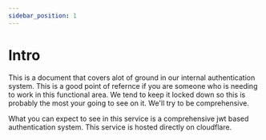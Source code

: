 ```yaml
---
sidebar_position: 1
---
```


# Intro

This is a document that covers alot of ground in our internal authentication system. This is a good point of refernce if you are someone who is needing to work in this functional area. We tend to keep it locked down so this is probably the most your going to see on it. We'll try to be comprehensive.

What you can expect to see in this service is a comprehensive jwt based authentication system. This service is hosted directly on cloudflare.
